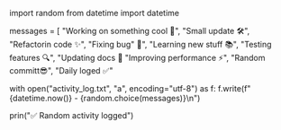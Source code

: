 import random
from datetime import datetime

messages = [
    "Working on something cool 🚀",
    "Small update 🛠",
    "Refactorin code ✨",
    "Fixing bug" 🐛",
    "Learning new stuff 📚",
    "Testing features 🔍",
    "Updating docs 📄
    "Improving performance ⚡",
    "Random committ😎",
    "Daily loged ✅"


with open("activity_log.txt", "a", encoding="utf-8") as f:
    f.write(f"{datetime.now()} - {random.choice(messages)}\n")

prin("✅ Random activity logged")


